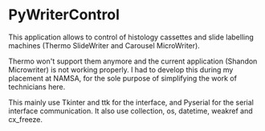 # PyWriterControl
This application allows to control of histology cassettes and slide labelling machines (Thermo SlideWriter and Carousel MicroWriter). 

Thermo won't support them anymore and the current application (Shandon Microwriter) is not working properly. I had to develop this during my placement at NAMSA, for the sole purpose of simplifying the work of technicians here.

This mainly use Tkinter and ttk for the interface, and Pyserial for the serial interface communication. It also use collection, os, datetime, weakref and cx_freeze.
